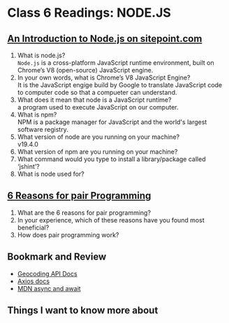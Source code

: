 # Class 6 Readings: NODE.JS

## [An Introduction to Node.js on sitepoint.com](https://www.sitepoint.com/an-introduction-to-node-js/)

1. What is node.js?
<br> `Node.js` is a cross-platform JavaScript runtime environment, built on Chrome’s V8 (open-source) JavaScript engine.
2. In your own words, what is Chrome’s V8 JavaScript Engine?
<br> It is the JavaScript engige build by Google to translate JavaScript code to computer code so that a compueter can understand.
3. What does it mean that node is a JavaScript runtime?
<br> a program used to execute JavaScript on our computer.
4. What is npm?
<br> NPM is a package manager for JavaScript and the world's largest software registry.
5. What version of node are you running on your machine?
<br> v19.4.0
6. What version of npm are you running on your machine?
7. What command would you type to install a library/package called ‘jshint’?
8. What is node used for?

## [6 Reasons for pair Programming](https://www.codefellows.org/blog/6-reasons-for-pair-programming/)

1. What are the 6 reasons for pair programming?
2. In your experience, which of these reasons have you found most beneficial?
3. How does pair programming work?

## Bookmark and Review

- [Geocoding API Docs](https://locationiq.com)
- [Axios docs](https://www.npmjs.com/package/axios)
- [MDN async and await](https://developer.mozilla.org/en-US/docs/Learn/JavaScript/Asynchronous/Promises)

## Things I want to know more about
